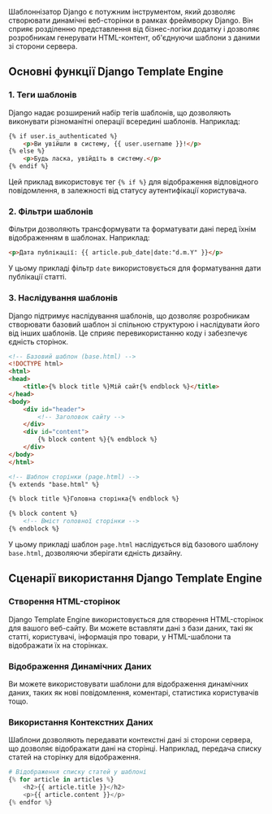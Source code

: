 
Шаблоннізатор Django є потужним інструментом, який дозволяє створювати динамічні веб-сторінки в рамках фреймворку Django. Він сприяє розділенню представлення від бізнес-логіки додатку і дозволяє розробникам генерувати HTML-контент, об'єднуючи шаблони з даними зі сторони сервера.

## Основні функції Django Template Engine

### 1. Теги шаблонів

Django надає розширений набір тегів шаблонів, що дозволяють виконувати різноманітні операції всередині шаблонів. Наприклад:

```html
{% if user.is_authenticated %}
    <p>Ви увійшли в систему, {{ user.username }}!</p>
{% else %}
    <p>Будь ласка, увійдіть в систему.</p>
{% endif %}
```

Цей приклад використовує тег `{% if %}` для відображення відповідного повідомлення, в залежності від статусу аутентифікації користувача.

### 2. Фільтри шаблонів

Фільтри дозволяють трансформувати та форматувати дані перед їхнім відображенням в шаблонах. Наприклад:

```html
<p>Дата публікації: {{ article.pub_date|date:"d.m.Y" }}</p>
```

У цьому прикладі фільтр `date` використовується для форматування дати публікації статті.

### 3. Наслідування шаблонів

Django підтримує наслідування шаблонів, що дозволяє розробникам створювати базовий шаблон зі спільною структурою і наслідувати його від інших шаблонів. Це сприяє перевикористанню коду і забезпечує єдність сторінок.

```html
<!-- Базовий шаблон (base.html) -->
<!DOCTYPE html>
<html>
<head>
    <title>{% block title %}Мій сайт{% endblock %}</title>
</head>
<body>
    <div id="header">
        <!-- Заголовок сайту -->
    </div>
    <div id="content">
        {% block content %}{% endblock %}
    </div>
</body>
</html>

<!-- Шаблон сторінки (page.html) -->
{% extends "base.html" %}

{% block title %}Головна сторінка{% endblock %}

{% block content %}
    <!-- Вміст головної сторінки -->
{% endblock %}
```

У цьому прикладі шаблон `page.html` наслідується від базового шаблону `base.html`, дозволяючи зберігати єдність дизайну.

## Сценарії використання Django Template Engine

### Створення HTML-сторінок

Django Template Engine використовується для створення HTML-сторінок для вашого веб-сайту. Ви можете вставляти дані з бази даних, такі як статті, користувачі, інформація про товари, у HTML-шаблони та відображати їх на сторінках.

### Відображення Динамічних Даних

Ви можете використовувати шаблони для відображення динамічних даних, таких як нові повідомлення, коментарі, статистика користувачів тощо.

### Використання Контекстних Даних

Шаблони дозволяють передавати контекстні дані зі сторони сервера, що дозволяє відображати дані на сторінці. Наприклад, передача списку статей на сторінку для відображення.

```python
# Відображення списку статей у шаблоні
{% for article in articles %}
    <h2>{{ article.title }}</h2>
    <p>{{ article.content }}</p>
{% endfor %}
```
